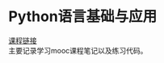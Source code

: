 # Python语言基础与应用
[课程链接](https://www.icourse163.org/course/PKU-1003479006?tid=1450218470)  
主要记录学习mooc课程笔记以及练习代码。  
